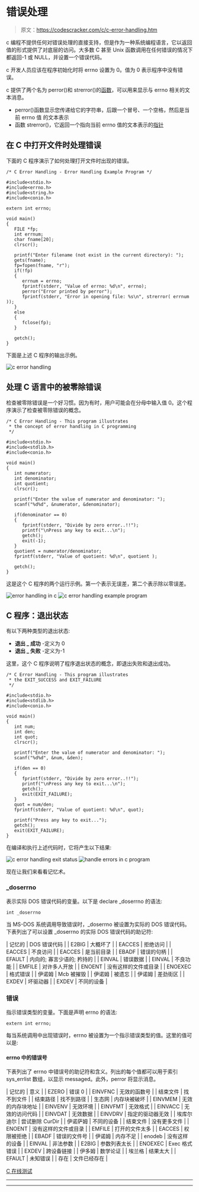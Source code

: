 # 错误处理

> 原文：<https://codescracker.com/c/c-error-handling.htm>

c 编程不提供任何对错误处理的直接支持，但是作为一种系统编程语言，它以返回值的形式提供了对底层的访问。大多数 C 甚至 Unix 函数调用在任何错误的情况下都返回-1 或 NULL，并设置一个错误代码。

c 开发人员应该在程序初始化时将 errno 设置为 0。值为 0 表示程序中没有错误。

c 提供了两个名为 perror()和 strerror()的[函数](/c/c-functions.htm)，可以用来显示与 errno 相关的文本消息。

*   perror()函数显示您传递给它的字符串，后跟一个冒号、一个空格，然后是当前 errno 值 的文本表示
*   函数 strerror()，它返回一个指向当前 errno 值的文本表示的[指针](/c/c-pointers.htm)

## 在 C 中打开文件时处理错误

下面的 C 程序演示了如何处理打开文件时出现的错误。

```
/* C Error Handling - Error Handling Example Program */

#include<stdio.h>
#include<errno.h>
#include<string.h>
#include<conio.h>

extern int errno;

void main()
{
   FILE *fp;
   int errnum;
   char fname[20];
   clrscr();

   printf("Enter filename (not exist in the current directory): ");
   gets(fname);
   fp=fopen(fname, "r");
   if(!fp)
   {
      errnum = errno;
      fprintf(stderr, "Value of errno: %d\n", errno);
      perror("Error printed by perror");
      fprintf(stderr, "Error in opening file: %s\n", strerror( errnum ));
   }
   else
   {
      fclose(fp);
   }

   getch();
}
```

下面是上述 C 程序的输出示例。

![c error handling](img/d10e1f1e1100125aeb998a2a2426f3b1.png)

## 处理 C 语言中的被零除错误

检查被零除错误是一个好习惯。因为有时，用户可能会在分母中输入值 0。这个程序演示了检查被零除错误的概念。

```
/* C Error Handling - This program illustrates
 * the concept of error handling in C programming
 */

#include<stdio.h>
#include<stdlib.h>
#include<conio.h>

void main()
{
   int numerator;
   int denominator;
   int quotient;
   clrscr();

   printf("Enter the value of numerator and denominator: ");
   scanf("%d%d", &numerator, &denominator);

   if(denominator == 0)
   {
      fprintf(stderr, "Divide by zero error..!!");
      printf("\nPress any key to exit...\n");
      getch();
      exit(-1);
   }
   quotient = numerator/denominator;
   fprintf(stderr, "Value of quotient: %d\n", quotient );

   getch();
}
```

这是这个 C 程序的两个运行示例。第一个表示无误差，第二个表示除以零误差。

![error handling in c](img/aefdb5c701735fae981f02c1f40aab6e.png)
![c error handling example program](img/eb12b7bfab4011c10f1367f9dcc06951.png)

## C 程序：退出状态

有以下两种类型的退出状态:

*   **退出 _ 成功** -定义为 0
*   **退出 _ 失败** -定义为-1

这里，这个 C 程序说明了程序退出状态的概念，即退出失败和退出成功。

```
/* C Error Handling - This program illustrates
 * the EXIT_SUCCESS and EXIT_FAILURE
 */

#include<stdio.h>
#include<stdlib.h>
#include<conio.h>

void main()
{
   int num;
   int den;
   int quot;
   clrscr();

   printf("Enter the value of numerator and denominator: ");
   scanf("%d%d", &num, &den);

   if(den == 0)
   {
      fprintf(stderr, "Divide by zero error..!!");
      printf("\nPress any key to exit...\n");
      getch();
      exit(EXIT_FAILURE);
   }
   quot = num/den;
   fprintf(stderr, "Value of quotient: %d\n", quot);

   printf("Press any key to exit...");
   getch();
   exit(EXIT_FAILURE);
}
```

在编译和执行上述代码时，它将产生以下结果:

![c error handling exit status](img/af22c05d7a0827c5bbebc9e9a602db44.png)
![handle errors in c program](img/e0fc28756685c81aca0c056004585398.png)

现在让我们来看看记忆术。

### _doserrno

表示实际 DOS 错误代码的变量。以下是 declare _doserrno 的语法:

```
int _doserrno
```

当 MS-DOS 系统调用导致错误时，_doserrno 被设置为实际的 DOS 错误代码。下表列出了可以设置 _doserrno 的实际 DOS 错误代码的助记符:

| 记忆的 | DOS 错误代码 |
| E2BIG | 大概坏了 |
| EACCES | 拒绝访问 |
| EACCES | 不良访问 |
| EACCES | 是当前目录 |
| EBADF | 错误的句柄 |
| EFAULT | 内向的; 寡言少语的; 矜持的 |
| EINVAL | 错误数据 |
| EINVAL | 不良功能 |
| EMFILE | 对许多人开放 |
| ENOENT | 没有这样的文件或目录 |
| ENOEXEC | 格式错误 |
| 伊诺姆 | Mcb 被摧毁 |
| 伊诺姆 | 被遗忘 |
| 伊诺姆 | 差劲街区 |
| EXDEV | 坏驱动器 |
| EXDEV | 不同的设备 |

### 错误

指示错误类型的变量。下面是声明 errno 的语法:

```
extern int errno;
```

每当系统调用中出现错误时，errno 被设置为一个指示错误类型的值。这里的值可以是:

#### errno 中的错误号

下表列出了 errno 中错误号的助记符和含义。列出的每个值都可以用于索引 sys_errlist 数组，以显示 messaged。此外，perror 将显示消息。

| 记忆的 | 意义 |
| EZERO | 错误 0 |
| EINVFNC | 无效的函数号 |
| 结束文件 | 找不到文件 |
| 结束路径 | 找不到路径 |
| 生态网 | 内存块被破坏 |
| EINVMEM | 无效的内存块地址 |
| EINVENV | 无效环境 |
| EINVFMT | 无效格式 |
| EINVACC | 无效的访问代码 |
| EINVDAT | 无效数据 |
| EINVDRV | 指定的驱动器无效 |
| 埃库尔迪尔 | 尝试删除 CurDir |
| 伊诺萨姆 | 不同的设备 |
| 结束文件 | 没有更多文件 |
| ENOENT | 没有这样的文件或目录 |
| EMFILE | 打开的文件太多 |
| EACCES | 权限被拒绝 |
| EBADF | 错误的文件号 |
| 伊诺姆 | 内存不足 |
| enodeb | 没有这样的设备 |
| EINVAL | 非法参数 |
| E2BIG | 参数列表太长 |
| ENOEXEC | Exec 格式错误 |
| EXDEV | 跨设备链接 |
| 伊多姆 | 数学论证 |
| 埃兰格 | 结果太大 |
| EFAULT | 未知错误 |
| 存在 | 文件已经存在 |

[C 在线测试](/exam/showtest.php?subid=2)

* * *

* * *